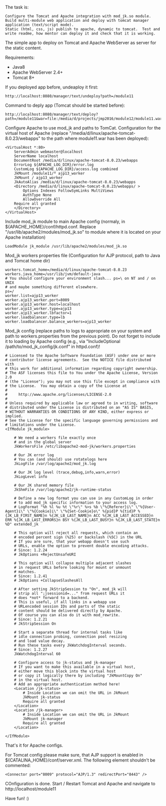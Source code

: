 The task is:

```
Configure the Tomcat and Apache integration with mod_jk.so module.
Build multi-module web application and deploy with tomcat manager application (text/script mode). 
Static (html, css, js) publish to apache, dynamic to tomcat.  Test and write readme, how mentor can deploy it and check that it is working.
```

The simple app to deploy on Tomcat and Apache WebServer as server for the static content.

Requirements:

- Java8
- Apache WebServer 2.4+
- Tomcat 8+


If you deployed app before, undeaploy it first:

```
http://localhost:8080/manager/text/undeploy?path=/module11
```

Command to deply app (Tomcat should be started before):

```
http://localhost:8080/manager/text/deploy?path=/module11&war=file:/media/d/projects/jmp2016/module12/module11.war
```

Configure Apache to use mod_jk and paths to TomCat.
Configuration for the virtual host of Apache (replace "/media/d/linux/apache-tomcat-8.0.23/webapps" to the path where module11.war has been deployed):

```
<VirtualHost *:80>
	ServerAdmin webmaster@localhost
	ServerName localhost
	DocumentRoot /media/d/linux/apache-tomcat-8.0.23/webapps
	ErrorLog ${APACHE_LOG_DIR}/error.log
	CustomLog ${APACHE_LOG_DIR}/access.log combined
  	JkMount /module11/* ajp13_worker
  	JkMount / ajp13_worker
  	JkAutoAlias /media/d/linux/apache-tomcat-8.0.23/webapps
    <Directory /media/d/linux/apache-tomcat-8.0.23/webapps/ >
        Options Indexes FollowSymLinks MultiViews
        AuthType None
        AllowOverride All
	Require all granted
    </Directory>
</VirtualHost>
```

Include mod_jk module to main Apache config (normaly, in ${APACHE_HOME}/conf/httpd.conf. Replace "/usr/lib/apache2/modules/mod_jk.so" to module where it is located on your Apache installation)

```
LoadModule jk_module /usr/lib/apache2/modules/mod_jk.so
```

Mod_jk workers properties file (Configuration for AJP protocol, path to Java and Tomcat home dir)

```
workers.tomcat_home=/media/d/linux/apache-tomcat-8.0.23
workers.java_home=/usr/lib/jvm/default-java
# You should configure your environment slash... ps=\ on NT and / on UNIX
# and maybe something different elsewhere.
ps=/
worker.list=ajp13_worker
worker.ajp13_worker.port=8009
worker.ajp13_worker.host=localhost
worker.ajp13_worker.type=ajp13
worker.ajp13_worker.lbfactor=1
worker.loadbalancer.type=lb
worker.loadbalancer.balance_workers=ajp13_worker
```


Mod_jk config (replace paths to logs to appropriate on your system and path to workers.properties from the previous point). Do not forget to include it to loading by Apache config (e.g., via "IncludeOptional /path/to/mod_jk_config/jk.conf" in httpd.conf)!
```
# Licensed to the Apache Software Foundation (ASF) under one or more
# contributor license agreements.  See the NOTICE file distributed with
# this work for additional information regarding copyright ownership.
# The ASF licenses this file to You under the Apache License, Version 2.0
# (the "License"); you may not use this file except in compliance with
# the License.  You may obtain a copy of the License at
#
#     http://www.apache.org/licenses/LICENSE-2.0
#
# Unless required by applicable law or agreed to in writing, software
# distributed under the License is distributed on an "AS IS" BASIS,
# WITHOUT WARRANTIES OR CONDITIONS OF ANY KIND, either express or implied.
# See the License for the specific language governing permissions and
# limitations under the License.
<IfModule jk_module>

    # We need a workers file exactly once
    # and in the global server
    JkWorkersFile /etc/libapache2-mod-jk/workers.properties

    # Our JK error log
    # You can (and should) use rotatelogs here
    JkLogFile /var/log/apache2/mod_jk.log

    # Our JK log level (trace,debug,info,warn,error)
    JkLogLevel info

    # Our JK shared memory file
    JkShmFile /var/log/apache2/jk-runtime-status

    # Define a new log format you can use in any CustomLog in order
    # to add mod_jk specific information to your access log.
    # LogFormat "%h %l %u %t \"%r\" %>s %b \"%{Referer}i\" \"%{User-Agent}i\" \"%{Cookie}i\" \"%{Set-Cookie}o\" %{pid}P %{tid}P %{JK_LB_FIRST_NAME}n %{JK_LB_LAST_NAME}n ACC %{JK_LB_LAST_ACCESSED}n ERR %{JK_LB_LAST_ERRORS}n BSY %{JK_LB_LAST_BUSY}n %{JK_LB_LAST_STATE}n %D" extended_jk

    # This option will reject all requests, which contain an
    # encoded percent sign (%25) or backslash (%5C) in the URL
    # If you are sure, that your webapp doesn't use such
    # URLs, enable the option to prevent double encoding attacks.
    # Since: 1.2.24
    # JkOptions +RejectUnsafeURI

    # This option will collapse multiple adjacent slashes
    # in request URLs before looking for mount or unmount
    # matches.
    # Since: 1.2.41
    # JkOptions +CollapseSlashesAll

    # After setting JkStripSession to "On", mod_jk will
    # strip all ";jsessionid=..." from request URLs it
    # does *not* forward to a backend.
    # This is useful, if all links in a webapp use
    # URLencoded session IDs and parts of the static
    # content should be delivered directly by Apache.
    # Of course you can also do it with mod_rewrite.
    # Since: 1.2.21
    # JkStripSession On

    # Start a separate thread for internal tasks like
    # idle connection probing, connection pool resizing
    # and load value decay.
    # Run these tasks every JkWatchdogInterval seconds.
    # Since: 1.2.27
    JkWatchdogInterval 60

    # Configure access to jk-status and jk-manager
    # If you want to make this available in a virtual host,
    # either move this block into the virtual host
    # or copy it logically there by including "JkMountCopy On"
    # in the virtual host.
    # Add an appropriate authentication method here!
    <Location /jk-status>
        # Inside Location we can omit the URL in JkMount
        JkMount jk-status
        Require all granted
    </Location>
    <Location /jk-manager>
        # Inside Location we can omit the URL in JkMount
        JkMount jk-manager
        Require all granted
    </Location>

</IfModule>
```

That's it for Apache configs.

For Tomcat config please make sure, that AJP support is enabled in ${CATALINA_HOME}/conf/server.xml. The following element shouldn't be commented:

```
<Connector port="8009" protocol="AJP/1.3" redirectPort="8443" />
```

COnfiguration is done. Start / Restart Tomcat and Apache and navigate to http://localhost/module11 

Have fun! :)

